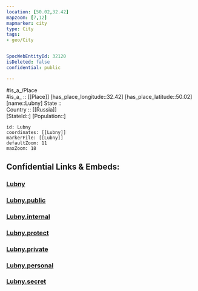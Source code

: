 ```yaml
---
location: [50.02,32.42] 
mapzoom: [7,12] 
mapmarker: city 
type: City
tags:
- geo/City


SpocWebEntityId: 32120
isDeleted: false
confidential: public

---
```

#is_a_/Place  
#is_a_ :: [[Place]] 
[has_place_longitude::32.42] 
[has_place_latitude::50.02] 
[name::Lubny] 
State ::  
Country :: [[Russia]]  
[StateId::] 
[Population::] 



```leaflet
id: Lubny
coordinates: [[Lubny]] 
markerFile: [[Lubny]] 
defaultZoom: 11 
maxZoom: 18
```


## Confidential Links & Embeds: 

### [Lubny](/_Standards/Earth/Continent/Europe/Europe~East/Ukraine/Regions~Ukraine/Poltava/City/Lubny.md) 

### [Lubny.public](/_public/Earth/Continent/Europe/Europe~East/Ukraine/Regions~Ukraine/Poltava/City/Lubny.public.md) 

### [Lubny.internal](/_internal/Earth/Continent/Europe/Europe~East/Ukraine/Regions~Ukraine/Poltava/City/Lubny.internal.md) 

### [Lubny.protect](/_protect/Earth/Continent/Europe/Europe~East/Ukraine/Regions~Ukraine/Poltava/City/Lubny.protect.md) 

### [Lubny.private](/_private/Earth/Continent/Europe/Europe~East/Ukraine/Regions~Ukraine/Poltava/City/Lubny.private.md) 

### [Lubny.personal](/_personal/Earth/Continent/Europe/Europe~East/Ukraine/Regions~Ukraine/Poltava/City/Lubny.personal.md) 

### [Lubny.secret](/_secret/Earth/Continent/Europe/Europe~East/Ukraine/Regions~Ukraine/Poltava/City/Lubny.secret.md)

